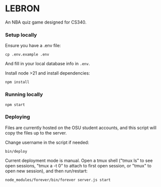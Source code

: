 # LEBRON

An NBA quiz game designed for CS340.

### Setup locally

Ensure you have a .env file:

``` shell
cp .env.example .env
```

And fill in your local database info in `.env`.

Install node >21 and install dependencies:

``` shell
npm install
```

### Running locally

``` shell
npm start
```

### Deploying

Files are currently hosted on the OSU student accounts, and this
script will copy the files up to the server.

Change username in the script if needed:

``` shell
bin/deploy
```

Current deployment mode is manual. Open a tmux shell ("tmux ls" to see open sessions, "tmux a -t 0" to attach to first open session, or "tmux" to open new session), and then run/restart:

`node_modules/forever/bin/forever server.js start`